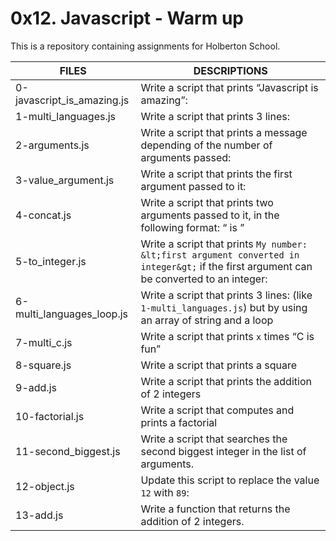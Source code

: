 # 0x12. Javascript - Warm up

This is a repository containing assignments for Holberton School.

|FILES| DESCRIPTIONS|
|---|---|
|0-javascript_is_amazing.js|  Write a script that prints “Javascript is amazing”:|
|1-multi_languages.js|  Write a script that prints 3 lines:|
|2-arguments.js|  Write a script that prints a message depending of the number of arguments passed:|
|3-value_argument.js|  Write a script that prints the first argument passed to it:|
|4-concat.js|  Write a script that prints two arguments passed to it, in the following format: “ is ”|
|5-to_integer.js|  Write a script that prints ```My number: &lt;first argument converted in integer&gt;``` if the first argument can be converted to an integer:|
|6-multi_languages_loop.js|  Write a script that prints 3 lines: (like ```1-multi_languages.js```) but by using an array of string and a loop|
|7-multi_c.js|  Write a script that prints ```x``` times “C is fun”|
|8-square.js|  Write a script that prints a square|
|9-add.js|  Write a script that prints the addition of 2 integers|
|10-factorial.js|  Write a script that computes and prints a factorial|
|11-second_biggest.js|  Write a script that searches the second biggest integer in the list of arguments.|
|12-object.js|  Update this script to replace the value ```12``` with ```89```:|
|13-add.js|  Write a function that returns the addition of 2 integers.|

